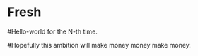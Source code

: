 # Fresh
#Hello-world for the N-th time.


#Hopefully this ambition will make money money make money.
